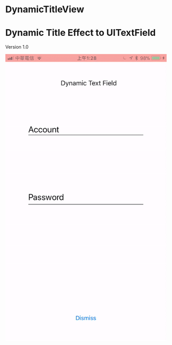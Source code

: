 # DynamicTitleView

# Dynamic Title Effect to UITextField

Version 1.0

![img](https://github.com/MoonAndEye/DynamicTitleView/blob/master/ezgif-3-68460ef504.gif)
